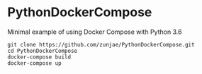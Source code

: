 # PythonDockerCompose
Minimal example of using Docker Compose with Python 3.6

```
git clone https://github.com/zunjae/PythonDockerCompose.git
cd PythonDockerCompose
docker-compose build
docker-compose up
```
